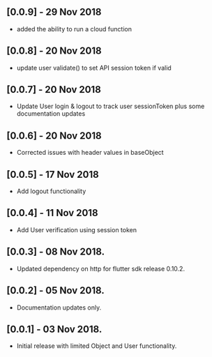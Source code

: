 ## [0.0.9] - 29 Nov 2018

* added the ability to run a cloud function

## [0.0.8] - 20 Nov 2018

* update user validate() to set API session token if valid

## [0.0.7] - 20 Nov 2018

* Update User login & logout to track user sessionToken plus some documentation updates

## [0.0.6] - 20 Nov 2018

* Corrected issues with header values in baseObject

## [0.0.5] - 17 Nov 2018

* Add logout functionality

## [0.0.4] - 11 Nov 2018

* Add User verification using session token

## [0.0.3] - 08 Nov 2018.

* Updated dependency on http  for flutter sdk release 0.10.2.

## [0.0.2] - 05 Nov 2018.

* Documentation updates only.

## [0.0.1] - 03 Nov 2018.

* Initial release with limited Object and User functionality.
